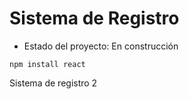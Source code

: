 <h1>Sistema de Registro</h1>

- Estado del proyecto: En construcción

```npm install react```

Sistema de registro 2
